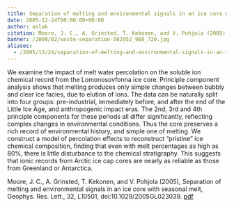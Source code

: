```yaml
---
title: Separation of melting and environmental signals in an ice core with seasonal melt.
date: 2005-12-24T00:00:00+00:00
author: aslak
citation: Moore, J. C., A. Grinsted, T. Kekonen, and V. Pohjola (2005), Separation of melting and environmental signals in an ice core with seasonal melt, Geophys. Res. Lett., 32, L10501, doi:10.1029/2005GL023039.
banner: /2008/02/waste-separation-502952_960_720.jpg
aliases:
  - /2005/12/24/separation-of-melting-and-environmental-signals-in-an-ice-core-with-seasonal-melt/
---
```

We examine the impact of melt water percolation on the soluble ion chemical record from the Lomonosovfonna ice core. Principle component analysis shows that melting produces only simple changes between bubbly and clear ice facies, due to elution of ions. <!--more-->The data can be naturally split into four groups: pre-industrial, immediately before, and after the end of the Little Ice Age, and anthropogenic impact eras. The 2nd, 3rd and 4th principle components for these periods all differ significantly, reflecting complex changes in environmental conditions. Thus the core preserves a rich record of environmental history, and simple one of melting. We construct a model of percolation effects to reconstruct “pristine” ice chemical composition, finding that even with melt percentages as high as 80%, there is little disturbance to the chemical stratigraphy. This suggests that ionic records from Arctic ice cap cores are nearly as reliable as those from Greenland or Antarctica.



Moore, J. C., A. Grinsted, T. Kekonen, and V. Pohjola (2005), Separation of melting and environmental signals in an ice core with seasonal melt, Geophys. Res. Lett., 32, L10501, doi:10.1029/2005GL023039. [pdf](/Home/PDFs/Moore_grl05_separation_of_melt.pdf?attredirects=0)
